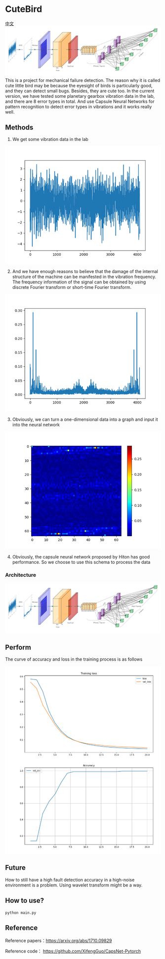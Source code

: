 # CuteBird
[中文](./README-ZH.md)
![CuteBird](./Docs/Arch/CuteBird.png)
This is a project for mechanical failure detection. The reason why it is called cute little bird may be because the eyesight of birds is particularly good, and they can detect small bugs. Besides, they are cute too. In the current version, we have tested some planetary gearbox vibration data in the lab, and there are 8 error types in total. And use Capsule Neural Networks for pattern recognition to detect error types in vibrations and it works really well.

## Methods
1. We get some vibration data in the lab

![data](./Docs/DataInfo/signal.png)

2. And we have enough reasons to believe that the damage of the internal structure of the machine can be manifested in the vibration frequency. The frequency information of the signal can be obtained by using discrete Fourier transform or short-time Fourier transform.

![data](./Docs/DataInfo/signal_by_fft.png)

3. Obviously, we can turn a one-dimensional data into a graph and input it into the neural network

![image](./Docs/DataInfo/input_image.png)

4. Obviously, the capsule neural network proposed by Hiton has good performance. So we choose to use this schema to process the data

### Architecture
![CuteBird](./Docs/Arch/CuteBird.png)

## Perform
The curve of accuracy and loss in the training process is as follows

![perform](./Docs/DataInfo/accuracy_and_loss.png)
## Future
How to still have a high fault detection accuracy in a high-noise environment is a problem. Using wavelet transform might be a way.

## How to use?
```
python main.py
```
## Reference

Reference papers：https://arxiv.org/abs/1710.09829

Reference code： https://github.com/XifengGuo/CapsNet-Pytorch

